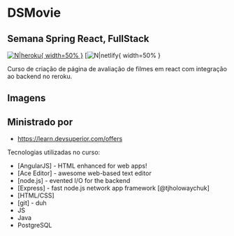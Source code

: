 # DSMovie
## Semana Spring React, FullStack

[![N|heroku](https://blog.4linux.com.br/wp-content/uploads/2018/01/Heroku-1900x802_c.png){ width=50% }](https://id.heroku.com/login)
[![N|netlify](https://ericmckinney.net/post/hello-world/hello-world/Netlify.png){ width=50% }


Curso de criação de página de avaliação de filmes em react com integração ao backend no reroku.

## Imagens


## Ministrado por

- https://learn.devsuperior.com/offers


Tecnologias utilizadas no curso:

- [AngularJS] - HTML enhanced for web apps!
- [Ace Editor] - awesome web-based text editor
- [node.js] - evented I/O for the backend
- [Express] - fast node.js network app framework [@tjholowaychuk]
- [HTML/CSS]
- [git] - duh
- JS
- Java
- PostgreSQL
